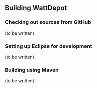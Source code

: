 ## Building WattDepot

### Checking out sources from GitHub

(to be written)

### Setting up Eclipse for development

(to be written)

### Building using Maven

(to be written)



